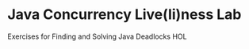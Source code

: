 Java Concurrency Live(li)ness Lab
=================================
Exercises for Finding and Solving Java Deadlocks HOL
